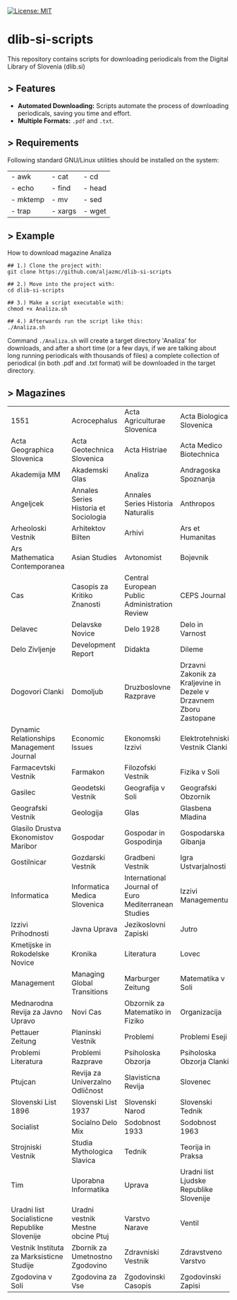 [![License: MIT](https://img.shields.io/badge/License-MIT-green.svg)](LICENSE)

# dlib-si-scripts

This repository contains scripts for downloading periodicals from the Digital Library of Slovenia (dlib.si)

## > Features

* **Automated Downloading:** Scripts automate the process of downloading periodicals, saving you time and effort.
* **Multiple Formats:** `.pdf` and `.txt`.

## > Requirements

Following standard GNU/Linux utilities should be installed on the system:

<table border="0">
    <tr>
        <td> - awk </td>
        <td> - cat </td>
        <td> - cd </td>
    </tr>
    <tr>
        <td> - echo </td>
        <td> - find </td>
        <td> - head </td>
    </tr>
    <tr>
        <td> - mktemp </td>
        <td> - mv </td>
        <td> - sed </td>
    </tr>
    <tr>
        <td> - trap </td>
        <td> - xargs </td>
        <td> - wget </td>
    </tr>
</table>

## > Example

How to download magazine Analiza

```
## 1.) Clone the project with:
git clone https://github.com/aljazmc/dlib-si-scripts

## 2.) Move into the project with:
cd dlib-si-scripts

## 3.) Make a script executable with:
chmod +x Analiza.sh

## 4.) Afterwards run the script like this:
./Analiza.sh
```

Command `./Analiza.sh` will create a target directory 'Analiza' for downloads, and after a short time (or a few days, if we are talking about long running periodicals with thousands of files) a complete collection of periodical (in both .pdf and .txt format) will be downloaded in the target directory.

## > Magazines

<table border="0">
    <tr>
        <td>1551</td>
        <td>Acrocephalus</td>
        <td>Acta Agriculturae Slovenica</td>
        <td>Acta Biologica Slovenica</td>
    </tr>
    <tr>
        <td>Acta Geographica Slovenica</td>
        <td>Acta Geotechnica Slovenica</td>
        <td>Acta Histriae</td>
        <td>Acta Medico Biotechnica</td>
    </tr>
    <tr>
        <td>Akademija MM</td>
        <td>Akademski Glas</td>
        <td>Analiza</td>
        <td>Andragoska Spoznanja</td>
    </tr>
    <tr>
        <td>Angeljcek</td>
        <td>Annales Series Historia et Sociologia</td>
        <td>Annales Series Historia Naturalis</td>
        <td>Anthropos</td>
    </tr>
    <tr>
        <td>Arheoloski Vestnik</td>
        <td>Arhitektov Bilten</td>
        <td>Arhivi</td>
        <td>Ars et Humanitas</td>
    </tr>
    <tr>
        <td>Ars Mathematica Contemporanea</td>
        <td>Asian Studies</td>
        <td>Avtonomist</td>
        <td>Bojevnik</td>
    </tr>
    <tr>
        <td>Cas</td>
        <td>Casopis za Kritiko Znanosti</td>
        <td>Central European Public Administration Review</td>
        <td>CEPS Journal</td>
    </tr>
    <tr>
        <td>Delavec</td>
        <td>Delavske Novice</td>
        <td>Delo 1928</td>
        <td>Delo in Varnost</td>
    </tr>
    <tr>
        <td>Delo Zivljenje</td>
        <td>Development Report</td>
        <td>Didakta</td>
        <td>Dileme</td>
    </tr>
    <tr>
        <td>Dogovori Clanki</td>
        <td>Domoljub</td>
        <td>Druzboslovne Razprave</td>
        <td>Drzavni Zakonik za Kraljevine in Dezele v Drzavnem Zboru Zastopane</td>
    </tr>
    <tr>
        <td>Dynamic Relationships Management Journal</td>
        <td>Economic Issues</td>
        <td>Ekonomski Izzivi</td>
        <td>Elektrotehniski Vestnik Clanki</td>
    </tr>
    <tr>
        <td>Farmacevtski Vestnik</td>
        <td>Farmakon</td>
        <td>Filozofski Vestnik</td>
        <td>Fizika v Soli</td>
    </tr>
    <tr>
        <td>Gasilec</td>
        <td>Geodetski Vestnik</td>
        <td>Geografija v Soli</td>
        <td>Geografski Obzornik</td>
    </tr>
    <tr>
        <td>Geografski Vestnik</td>
        <td>Geologija</td>
        <td>Glas</td>
        <td>Glasbena Mladina</td>
    </tr>
    <tr>
        <td>Glasilo Drustva Ekonomistov Maribor</td>
        <td>Gospodar</td>
        <td>Gospodar in Gospodinja</td>
        <td>Gospodarska Gibanja</td>
    </tr>
    <tr>
        <td>Gostilnicar</td>
        <td>Gozdarski Vestnik</td>
        <td>Gradbeni Vestnik</td>
        <td>Igra Ustvarjalnosti</td>
    </tr>
    <tr>
        <td>Informatica</td>
        <td>Informatica Medica Slovenica</td>
        <td>International Journal of Euro Mediterranean Studies</td>
        <td>Izzivi Managementu</td>
    </tr>
    <tr>
        <td>Izzivi Prihodnosti</td>
        <td>Javna Uprava</td>
        <td>Jezikoslovni Zapiski</td>
        <td>Jutro</td>
    </tr>
    <tr>
        <td>Kmetijske in Rokodelske Novice</td>
        <td>Kronika</td>
        <td>Literatura</td>
        <td>Lovec</td>
    </tr>
    <tr>
        <td>Management</td>
        <td>Managing Global Transitions</td>
        <td>Marburger Zeitung</td>
        <td>Matematika v Soli</td>
    </tr>
    <tr>
        <td>Mednarodna Revija za Javno Upravo</td>
        <td>Novi Cas</td>
        <td>Obzornik za Matematiko in Fiziko</td>
        <td>Organizacija</td>
    </tr>
    <tr>
        <td>Pettauer Zeitung</td>
        <td>Planinski Vestnik</td>
        <td>Problemi</td>
        <td>Problemi Eseji</td>
    </tr>
    <tr>
        <td>Problemi Literatura</td>
        <td>Problemi Razprave</td>
        <td>Psiholoska Obzorja</td>
        <td>Psiholoska Obzorja Clanki</td>
    </tr>
    <tr>
        <td>Ptujcan</td>
        <td>Revija za Univerzalno Odličnost</td>
        <td>Slavisticna Revija</td>
        <td>Slovenec</td>
    </tr>
    <tr>
        <td>Slovenski List 1896</td>
        <td>Slovenski List 1937</td>
        <td>Slovenski Narod</td>
        <td>Slovenski Tednik</td>
    </tr>
    <tr>
        <td>Socialist</td>
        <td>Socialno Delo Mix</td>
        <td>Sodobnost 1933</td>
        <td>Sodobnost 1963</td>
    </tr>
    <tr>
        <td>Strojniski Vestnik</td>
        <td>Studia Mythologica Slavica</td>
        <td>Tednik</td>
        <td>Teorija in Praksa</td>
    </tr>
    <tr>
        <td>Tim</td>
        <td>Uporabna Informatika</td>
        <td>Uprava</td>
        <td>Uradni list Ljudske Republike Slovenije</td>
    </tr>
    <tr>
        <td>Uradni list Socialisticne Republike Slovenije</td>
        <td>Uradni vestnik Mestne obcine Ptuj</td>
        <td>Varstvo Narave</td>
        <td>Ventil</td>
    </tr>
    <tr>
        <td>Vestnik Instituta za Marksisticne Studije</td>
        <td>Zbornik za Umetnostno Zgodovino</td>
        <td>Zdravniski Vestnik</td>
        <td>Zdravstveno Varstvo</td>
    </tr>
    <tr>
        <td>Zgodovina v Soli</td>
        <td>Zgodovina za Vse</td>
        <td>Zgodovinski Casopis</td>
        <td>Zgodovinski Zapisi</td>
    </tr>
</table>
